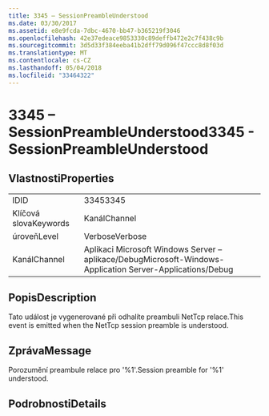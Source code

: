 ```yaml
---
title: 3345 – SessionPreambleUnderstood
ms.date: 03/30/2017
ms.assetid: e8e9fcda-7dbc-4670-bb47-b365219f3046
ms.openlocfilehash: 42e37edeace9853330c89deffb472e2c7f438c9b
ms.sourcegitcommit: 3d5d33f384eeba41b2dff79d096f47ccc8d8f03d
ms.translationtype: MT
ms.contentlocale: cs-CZ
ms.lasthandoff: 05/04/2018
ms.locfileid: "33464322"
---
```

# <a name="3345---sessionpreambleunderstood"></a><span data-ttu-id="37ca0-102">3345 – SessionPreambleUnderstood</span><span class="sxs-lookup"><span data-stu-id="37ca0-102">3345 - SessionPreambleUnderstood</span></span>
## <a name="properties"></a><span data-ttu-id="37ca0-103">Vlastnosti</span><span class="sxs-lookup"><span data-stu-id="37ca0-103">Properties</span></span>  
  
|||  
|-|-|  
|<span data-ttu-id="37ca0-104">ID</span><span class="sxs-lookup"><span data-stu-id="37ca0-104">ID</span></span>|<span data-ttu-id="37ca0-105">3345</span><span class="sxs-lookup"><span data-stu-id="37ca0-105">3345</span></span>|  
|<span data-ttu-id="37ca0-106">Klíčová slova</span><span class="sxs-lookup"><span data-stu-id="37ca0-106">Keywords</span></span>|<span data-ttu-id="37ca0-107">Kanál</span><span class="sxs-lookup"><span data-stu-id="37ca0-107">Channel</span></span>|  
|<span data-ttu-id="37ca0-108">úroveň</span><span class="sxs-lookup"><span data-stu-id="37ca0-108">Level</span></span>|<span data-ttu-id="37ca0-109">Verbose</span><span class="sxs-lookup"><span data-stu-id="37ca0-109">Verbose</span></span>|  
|<span data-ttu-id="37ca0-110">Kanál</span><span class="sxs-lookup"><span data-stu-id="37ca0-110">Channel</span></span>|<span data-ttu-id="37ca0-111">Aplikaci Microsoft Windows Server – aplikace/Debug</span><span class="sxs-lookup"><span data-stu-id="37ca0-111">Microsoft-Windows-Application Server-Applications/Debug</span></span>|  
  
## <a name="description"></a><span data-ttu-id="37ca0-112">Popis</span><span class="sxs-lookup"><span data-stu-id="37ca0-112">Description</span></span>  
 <span data-ttu-id="37ca0-113">Tato událost je vygenerované při odhalíte preambuli NetTcp relace.</span><span class="sxs-lookup"><span data-stu-id="37ca0-113">This event is emitted when the NetTcp session preamble is understood.</span></span>  
  
## <a name="message"></a><span data-ttu-id="37ca0-114">Zpráva</span><span class="sxs-lookup"><span data-stu-id="37ca0-114">Message</span></span>  
 <span data-ttu-id="37ca0-115">Porozumění preambule relace pro '%1'.</span><span class="sxs-lookup"><span data-stu-id="37ca0-115">Session preamble for '%1' understood.</span></span>  
  
## <a name="details"></a><span data-ttu-id="37ca0-116">Podrobnosti</span><span class="sxs-lookup"><span data-stu-id="37ca0-116">Details</span></span>
